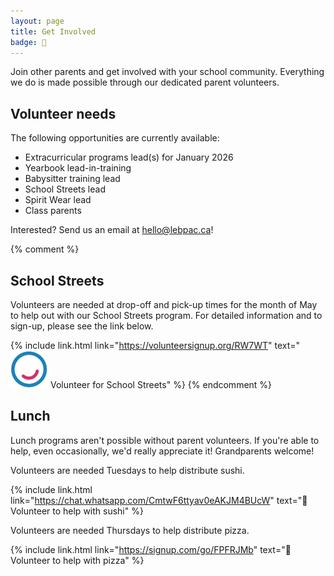 ```yaml
---
layout: page
title: Get Involved
badge: 🙌
---
```


Join other parents and get involved with your school community. Everything we do is made possible through our dedicated parent volunteers.

## Volunteer needs

The following opportunities are currently available:

- Extracurricular programs lead(s) for January 2026
- Yearbook lead-in-training
- Babysitter training lead
- School Streets lead
- Spirit Wear lead
- Class parents

Interested? Send us an email at [hello@lebpac.ca](mailto:hello@lebpac.ca)!

{% comment %}
## School Streets

Volunteers are needed at drop-off and pick-up times for the month of May to help out with our School Streets program. For detailed information and to sign-up, please see the link below.

{% include link.html link="https://volunteersignup.org/RW7WT" text="![Walk Bike Roll](/assets/img/wbr_logo.png) Volunteer for School Streets" %}
{% endcomment %}

## Lunch

Lunch programs aren't possible without parent volunteers. If you're able to help, even occasionally, we'd really appreciate it! Grandparents welcome!

Volunteers are needed Tuesdays to help distribute sushi.

{% include link.html link="https://chat.whatsapp.com/CmtwF6ttyav0eAKJM4BUcW" text="🍣 Volunteer to help with sushi" %}

Volunteers are needed Thursdays to help distribute pizza.

{% include link.html link="https://signup.com/go/FPFRJMb" text="🍕 Volunteer to help with pizza" %}